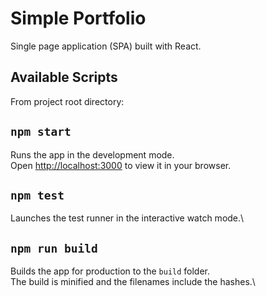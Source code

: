 # Simple Portfolio

Single page application (SPA) built with React.

## Available Scripts

From project root directory:

## `npm start`

Runs the app in the development mode.\
Open [http://localhost:3000](http://localhost:3000) to view it in your browser.

## `npm test`

Launches the test runner in the interactive watch mode.\

## `npm run build`

Builds the app for production to the `build` folder.\
The build is minified and the filenames include the hashes.\
